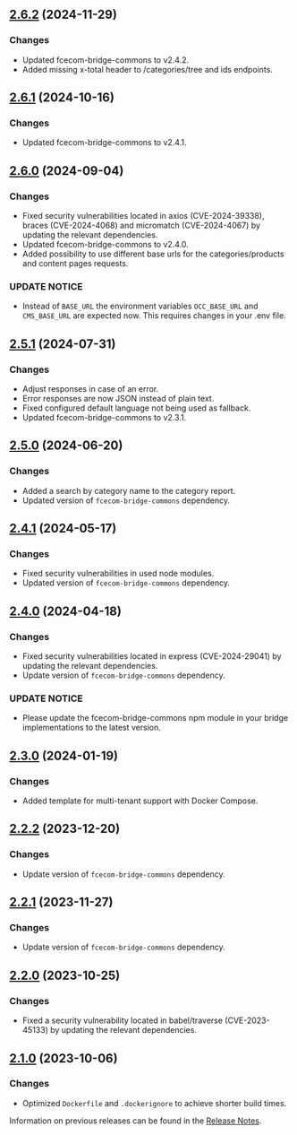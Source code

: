 ## [2.6.2](https://github.com/e-Spirit/fcecom-bridge-api-sap-commerce-cloud/compare/v2.6.1...v2.6.2) (2024-11-29)

### Changes
* Updated fcecom-bridge-commons to v2.4.2.
* Added missing x-total header to /categories/tree and ids endpoints.

## [2.6.1](https://github.com/e-Spirit/fcecom-bridge-api-sap-commerce-cloud/compare/v2.6.0...v2.6.1) (2024-10-16)

### Changes
* Updated fcecom-bridge-commons to v2.4.1.

## [2.6.0](https://github.com/e-Spirit/fcecom-bridge-api-sap-commerce-cloud/compare/v2.5.1...v2.6.0) (2024-09-04)

### Changes
* Fixed security vulnerabilities located in axios (CVE-2024-39338), braces (CVE-2024-4068) and micromatch (CVE-2024-4067) by updating the relevant dependencies.
* Updated fcecom-bridge-commons to v2.4.0.
* Added possibility to use different base urls for the categories/products and content pages requests.

### UPDATE NOTICE
* Instead of `BASE_URL` the environment variables `OCC_BASE_URL` and `CMS_BASE_URL` are expected now. This requires changes in your .env file.

## [2.5.1](https://github.com/e-Spirit/fcecom-bridge-api-sap-commerce-cloud/compare/v2.5.0...v2.5.1) (2024-07-31)

### Changes
* Adjust responses in case of an error.
* Error responses are now JSON instead of plain text.
* Fixed configured default language not being used as fallback.
* Updated fcecom-bridge-commons to v2.3.1.

## [2.5.0](https://github.com/e-Spirit/fcecom-bridge-api-sap-commerce-cloud/compare/v2.4.1...v2.5.0) (2024-06-20)

### Changes
* Added a search by category name to the category report.
* Updated version of `fcecom-bridge-commons` dependency.

## [2.4.1](https://github.com/e-Spirit/fcecom-bridge-api-sap-commerce-cloud/compare/v2.4.0...v2.4.1) (2024-05-17)

### Changes

* Fixed security vulnerabilities in used node modules.
* Updated version of `fcecom-bridge-commons` dependency.

## [2.4.0](https://github.com/e-Spirit/fcecom-bridge-api-sap-commerce-cloud/compare/v2.3.0...v2.4.0) (2024-04-18)

### Changes
* Fixed security vulnerabilities located in express (CVE-2024-29041) by updating the relevant dependencies.
* Update version of `fcecom-bridge-commons` dependency.

### UPDATE NOTICE
* Please update the fcecom-bridge-commons npm module in your bridge implementations to the latest version.

## [2.3.0](https://github.com/e-Spirit/fcecom-bridge-api-sap-commerce-cloud/compare/v2.2.2...v2.3.0) (2024-01-19)

### Changes
* Added template for multi-tenant support with Docker Compose.

## [2.2.2](https://github.com/e-Spirit/fcecom-bridge-api-sap-commerce-cloud/compare/v2.2.1...v2.2.2) (2023-12-20)

### Changes
* Update version of `fcecom-bridge-commons` dependency.
## [2.2.1](https://github.com/e-Spirit/fcecom-bridge-api-sap-commerce-cloud/compare/v2.2.0...v2.2.1) (2023-11-27)

### Changes
* Update version of `fcecom-bridge-commons` dependency.

## [2.2.0](https://github.com/e-Spirit/fcecom-bridge-api-sap-commerce-cloud/compare/v2.1.0...v2.2.0) (2023-10-25)

### Changes
* Fixed a security vulnerability located in babel/traverse (CVE-2023-45133) by updating the relevant dependencies.

## [2.1.0](https://github.com/e-Spirit/fcecom-bridge-api-sap-commerce-cloud/compare/v2.0.0...v2.1.0) (2023-10-06)

### Changes
* Optimized `Dockerfile` and `.dockerignore` to achieve shorter build times.

Information on previous releases can be found in the [Release Notes](https://docs.e-spirit.com/ecom/fsconnect-com/FirstSpirit_Connect_for_Commerce_Releasenotes_EN.html).
